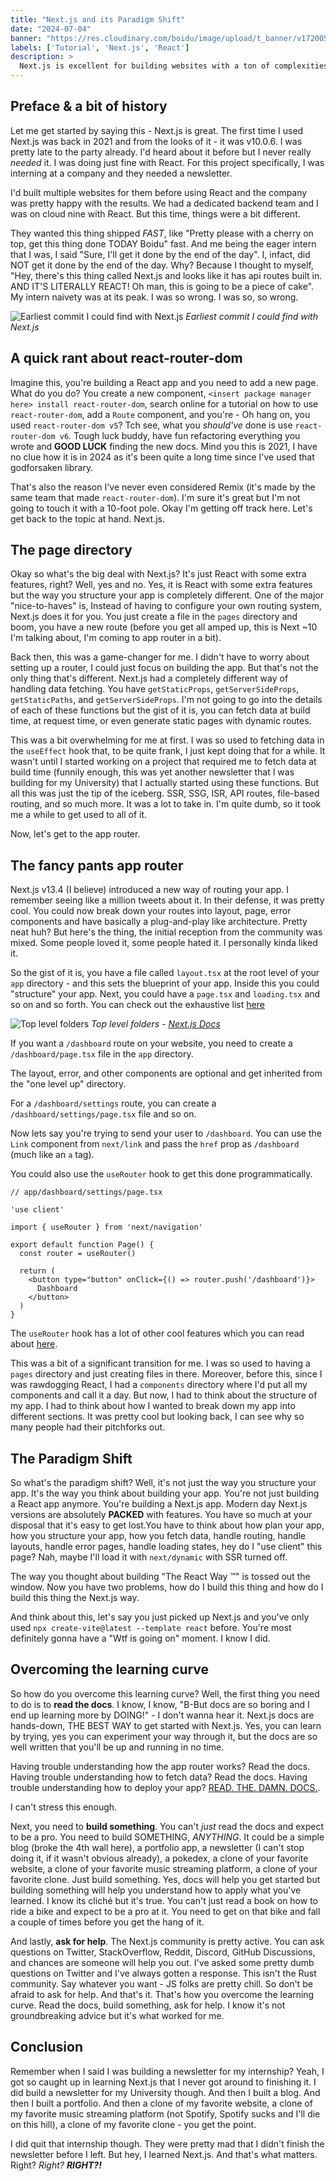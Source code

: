 ```yaml
---
title: "Next.js and its Paradigm Shift"
date: "2024-07-04"
banner: "https://res.cloudinary.com/boidu/image/upload/t_banner/v1720053968/Fb31GDDUYAQCGIl_wwua8t.jpg"
labels: ['Tutorial', 'Next.js', 'React']
description: >
  Next.js is excellent for building websites with a ton of complexities - and the best part? You can do all that with your existing React knowledge! Right? Nah, not really..
---
```


## Preface & a bit of history

Let me get started by saying this - Next.js is great. The first time I used Next.js was back in 2021 and from the looks
of it - it was v10.0.6. I was pretty late to the party already. I'd heard about it before but I never really _needed_
it. I was doing just fine with React. For this project specifically, I was interning at a company and they needed a newsletter.

I'd built multiple websites for them before using React and the company was pretty happy with the results.
We had a dedicated backend team and I was on cloud nine with React. But this time, things were a bit different.

They wanted this thing shipped _FAST_, like "Pretty please with a cherry on top, get this thing done TODAY Boidu" fast.
And me being the eager intern that I was, I said "Sure, I'll get it done by the end of the day".
I, infact, did NOT get it done by the end of the day. Why? Because I thought to myself,
"Hey, there's this thing called Next.js and looks like it has api routes built in. AND IT'S LITERALLY REACT!
Oh man, this is going to be a piece of cake". My intern naivety was at its peak. I was so wrong. I was so, so wrong.

![Earliest commit I could find with Next.js](https://i.ibb.co/7ym2XW5/image.png)
_Earliest commit I could find with Next.js_

## A quick rant about react-router-dom

Imagine this, you're building a React app and you need to add a new page. What do you do? You create a new component,
`<insert package manager here> install react-router-dom`, search online for a tutorial on how to use `react-router-dom`,
add a `Route` component, and you're - Oh hang on, you used `react-router-dom v5`? Tch see, what you _should've_ done is
use `react-router-dom v6`. Tough luck buddy, have fun refactoring everything you wrote and **GOOD LUCK** finding the new
docs. Mind you this is 2021, I have no clue how it is in 2024 as it's been quite a long time since I've used that
godforsaken library.

That's also the reason I've never even considered Remix (it's made by the same team that
made `react-router-dom`). I'm sure it's great but I'm not going to touch it with a 10-foot pole.
Okay I'm getting off track here. Let's get back to the topic at hand. Next.js.

## The page directory

Okay so what's the big deal with Next.js? It's just React with some extra features, right? Well, yes and no.
Yes, it is React with some extra features but the way you structure your app is completely different. One of the major
"nice-to-haves" is, Instead of having to configure your own routing system, Next.js does it for you. You just create a
file in the `pages` directory and boom, you have a new route (before you get all amped up, this is Next ~10 I'm talking
about, I'm coming to app router in a bit).

Back then, this was a game-changer for me. I didn't have to worry
about setting up a router, I could just focus on building the app. But that's not the only thing that's different.
Next.js had a completely different way of handling data fetching. You have `getStaticProps`, `getServerSideProps`,
`getStaticPaths`, and `getServerSideProps`. I'm not going to go into the details of each of these functions but the
gist of it is, you can fetch data at build time, at request time, or even generate static pages with dynamic routes.

This was a bit overwhelming for me at first. I was so used to fetching data in the `useEffect` hook that, to be quite
frank, I just kept doing that for a while. It wasn't until I started working on a project that required me to fetch
data at build time (funnily enough, this was yet another newsletter that I was building for my University) that I
actually started using these functions. But all this was just the tip of the iceberg. SSR, SSG, ISR, API routes,
file-based routing, and so much more. It was a lot to take in. I'm quite dumb, so it took me a while to get used to all
of it.

Now, let's get to the app router.

## The fancy pants app router

Next.js v13.4 (I believe) introduced a new way of routing your app. I remember seeing
like a million tweets about it. In their defense, it was pretty cool. You could now break down your routes into layout,
page, error components and have basically a plug-and-play like architecture. Pretty neat huh? But here's the thing,
the initial reception from the community was mixed. Some people loved it, some people hated it. I personally kinda liked
it.

So the gist of it is, you have a file called `layout.tsx` at the root level of your `app` directory - and this sets
the blueprint of your app. Inside this you could "structure" your app. Next, you could have a `page.tsx` and `loading.tsx`
and so on and so forth. You can check out the exhaustive list [here](https://nextjs.org/docs/getting-started/project-structure#routing-files)

![Top level folders](https://nextjs.org/_next/image?url=%2Fdocs%2Fdark%2Fterminology-component-tree.png&w=3840&q=75)
_Top level folders - [Next.js Docs](https://nextjs.org/docs/getting-started/project-structure)_

If you want a `/dashboard` route on your website, you need to create a `/dashboard/page.tsx`
file in the `app` directory.

The layout, error, and other components are optional and get inherited from the
"one level up" directory.

For a `/dashboard/settings` route, you can create a `/dashboard/settings/page.tsx` file
and so on.

Now lets say you're trying to send your user to `/dashboard`. You can use the `Link` component from
`next/link` and pass the `href` prop as `/dashboard` (much like an `a` tag).

You could also use the `useRouter` hook to get this done programmatically.

```tsx
// app/dashboard/settings/page.tsx

'use client'

import { useRouter } from 'next/navigation'

export default function Page() {
  const router = useRouter()

  return (
    <button type="button" onClick={() => router.push('/dashboard')}>
      Dashboard
    </button>
  )
}
```

The `useRouter` hook has a lot of other cool features which you can read about [here](https://nextjs.org/docs/app/api-reference/functions/use-router#userouter).

This was a bit of a significant transition for me. I was so used to having a `pages` directory and just creating files
in there. Moreover, before this, since I was rawdogging React, I had a `components` directory where I'd put all my
components and call it a day. But now, I had to think about the structure of my app. I had to think about how I wanted
to break down my app into different sections. It was pretty cool but looking back, I can see why so many people had their
pitchforks out.

## The Paradigm Shift

So what's the paradigm shift? Well, it's not just the way you structure your app. It's the way you think about building
your app. You're not just building a React app anymore. You're building a Next.js app. Modern day Next.js versions are
absolutely **PACKED** with features. You have so much at your disposal that it's easy to get lost.You have to think about
how plan your app, how you structure your app, how you fetch data, handle routing, handle layouts, handle error pages,
handle loading states, hey do I "use client" this page? Nah, maybe I'll load it with `next/dynamic` with SSR turned off.

The way you thought about building "The React Way ™" is tossed out the window. Now you have two problems,
how do I build this thing and how do I build this thing the Next.js way.

And think about this, let's say you just picked up Next.js and you've only used
`npx create-vite@latest --template react` before. You're most definitely gonna have a "Wtf is going on" moment.
I know I did.

## Overcoming the learning curve

So how do you overcome this learning curve? Well, the first thing you need to do is to **read the docs**. I know,
I know, "B-But docs are so boring and I end up learning more by DOING!" - I don't wanna hear it.
Next.js docs are hands-down, THE BEST WAY to get started with Next.js. Yes, you can learn by trying, yes you can
experiment your way through it, but the docs are so well written that you'll be up and running in no time.

Having trouble understanding how the app router works? Read the docs. Having trouble understanding how to fetch data?
Read the docs. Having trouble understanding how to deploy your app? [READ. THE. DAMN. DOCS.](https://nextjs.org/docs).

I can't stress this enough.

Next, you need to **build something**. You can't _just_ read the docs and expect to be a pro. You need to build
SOMETHING, _ANYTHING_. It could be a simple blog (broke the 4th wall here), a portfolio app,
a newsletter (I can't stop doing it, if it wasn't obvious already), a pokedex, a clone of your favorite website,
a clone of your favorite music streaming platform, a clone of your favorite clone. Just build something. Yes, docs will
help you get started but building something will help you understand how to apply what you've learned.
I know its cliché but it's true. You can't just read a book on how to ride a bike and expect to be a pro at it.
You need to get on that bike and fall a couple of times before you get the hang of it.

And lastly, **ask for help**. The Next.js community is pretty active.
You can ask questions on Twitter, StackOverflow, Reddit, Discord, GitHub Discussions, and chances are
someone will help you out. I've asked some pretty dumb questions on Twitter and I've always gotten a response.
This isn't the Rust community. Say whatever you want - JS folks are pretty chill. So don't be afraid to ask for help.
And that's it. That's how you overcome the learning curve. Read the docs, build something, ask for help. I know it's not
groundbreaking advice but it's what worked for me.

## Conclusion

Remember when I said I was building a newsletter for my internship? Yeah, I got so caught up in
learning Next.js that I never got around to finishing it. I did build a newsletter for my University though. And then
I built a blog. And then I built a portfolio. And then a clone of my favorite website, a clone of my favorite music streaming
platform (not Spotify, Spotify sucks and I'll die on this hill), a clone of my favorite clone - you get the point.

I did quit that internship though. They were pretty mad that I didn't finish the newsletter before I left.
But hey, I learned Next.js. And that's what matters. Right? _Right?_ **_RIGHT?!_**
